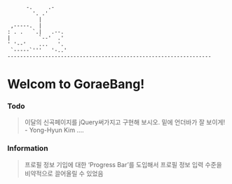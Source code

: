           -.     .-
            '. .'
              |
     ,-----.  |
    : . .   `.|   .--.
    |         `--'  .'
    ' '--'    ...   '.    
     `-----`'''   '-..'
    -----------------------------------------------------------------


# Welcom to GoraeBang!

### Todo
> 이달의 신곡페이지를 jQuery써가지고 구현해 보시오. 밑에 언더바가 잘 보이게! - Yong-Hyun Kim
> .... <br/>

### Information
> 프로필 정보 기입에 대한 ‘Progress Bar’를 도입해서 프로필 정보 입력 수준을 비약적으로 끌어올릴 수 있었음
